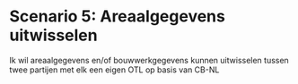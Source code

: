 # Scenario 5: Areaalgegevens uitwisselen

Ik wil areaalgegevens en/of bouwwerkgegevens kunnen uitwisselen tussen twee partijen met elk een eigen OTL op basis van CB-NL